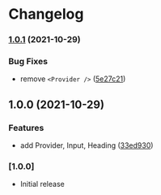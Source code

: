# Changelog

### [1.0.1](https://github.com/Dhaiwat10/react-india-package-example/compare/v1.0.0...v1.0.1) (2021-10-29)


### Bug Fixes

* remove `<Provider />` ([5e27c21](https://github.com/Dhaiwat10/react-india-package-example/commit/5e27c214d6e8ead327f75c45277110bccfcd4552))

## 1.0.0 (2021-10-29)


### Features

* add Provider, Input, Heading ([33ed930](https://github.com/Dhaiwat10/react-india-package-example/commit/33ed930b23d3cd511f6146128355c85e5eb23480))

### [1.0.0]

- Initial release
